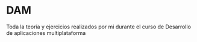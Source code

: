 # DAM
Toda la teoría y ejercicios realizados por mi durante el curso de Desarrollo de aplicaciones multiplataforma
